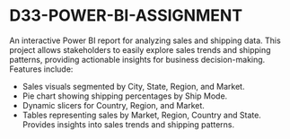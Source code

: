 # D33-POWER-BI-ASSIGNMENT
An interactive Power BI report for analyzing sales and shipping data. This project allows stakeholders to easily explore sales trends and shipping patterns, providing actionable insights for business decision-making.
Features include:
- Sales visuals segmented by City, State, Region, and Market.
- Pie chart showing shipping percentages by Ship Mode.
- Dynamic slicers for Country, Region, and Market.
- Tables representing sales by Market, Region, Country and State.
Provides insights into sales trends and shipping patterns.
